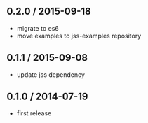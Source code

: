 ## 0.2.0 / 2015-09-18

- migrate to es6
- move examples to jss-examples repository

## 0.1.1 / 2015-09-08

- update jss dependency

## 0.1.0 / 2014-07-19

- first release
